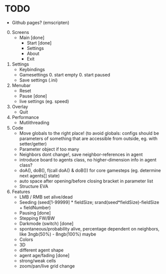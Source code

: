 # TODO
- Github pages? (emscripten)
0. Screens
    - Main [done]
      - Start [done]
      - Settings
      - About
      - Exit
0. Settings
    - Keybindings
    - Gamesettings
        0. start empty
        0. start paused
    - Save settings (.ini)
0. Menubar
    - Reset
    - Pause [done]
    - live settings (eg. speed)
0. Overlay
    - Quit
0. Performance
    - Mutlithreading
0. Code
    - Move globals to the right place! (to avoid globals: configs should be parameters of something that are accessible from outside, eg. with setter/getter)
    - Parameter object if too many
    - Neighbors dont change!, save neighbor-references in agent
    - introduce board to agents class, no higher-dimension info in agent class?
    - doA(), doB(), f(call doA() & doB()) for core gamesteps (eg. determine next agents[] state)
    - auto space after opening/before closing bracket in parameter list
    - Structure EVA 
0. Features
    - LMB / RMB set alive/dead
    - Seeding (seed[1-99999] * fieldSize; srand(seed*fieldSize)-fieldSize + fieldNumber)
    - Pausing [done]
    - Stepping FW/BW
    - Darkmode (switch) [done]
    - spontaneous/probability alive, percentage dependent on neighbors, like 3ngb(50%) - 8ngb(100%) maybe
    - Colors
    - 3D
    - different agent shape
    - agent age/fading [done]
    - strong/weak cells
    - zoom/pan/live grid change

